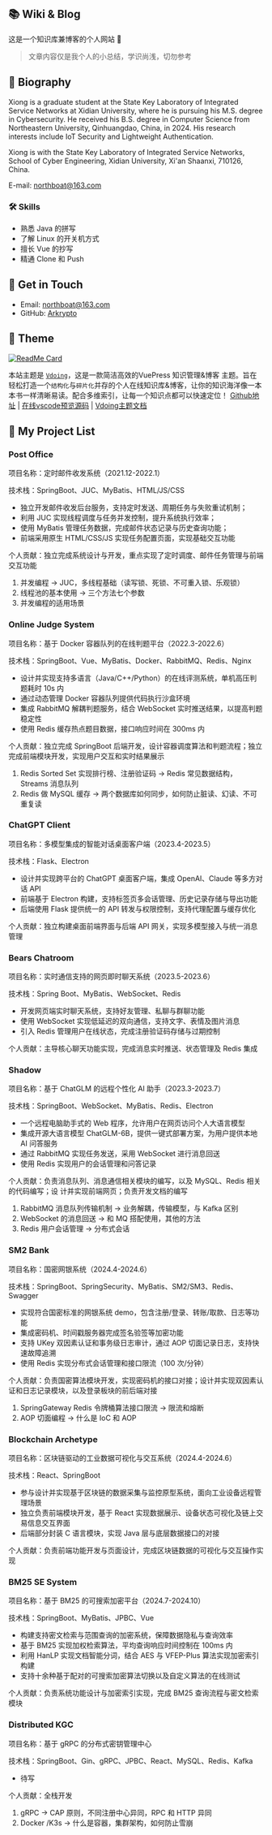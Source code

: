 ## 📚 Wiki & Blog

这是一个知识库兼博客的个人网站 🥵

> 文章内容仅是我个人的小总结，学识尚浅，切勿参考


## 🐼 Biography
Xiong is a graduate student at the State Key Laboratory of Integrated Service Networks at Xidian University, where he is pursuing his M.S. degree in Cybersecurity. He received his B.S. degree in Computer Science from Northeastern University, Qinhuangdao, China, in 2024. His research interests include IoT Security and Lightweight Authentication.

Xiong is with the State Key Laboratory of Integrated Service Networks, School of Cyber Engineering, Xidian University, Xi'an Shaanxi, 710126, China.

E-mail: northboat@163.com

### 🛠 Skills
* 熟悉 Java 的拼写
* 了解 Linux 的开关机方式
* 擅长 Vue 的抄写
* 精通 Clone 和 Push

## :email: Get in Touch

- Email: <a href="mailto:northboat@163.com">northboat@163.com</a>
- GitHub: <a href="https://github.com/arkcyrpto">Arkrypto</a>

## 🎨 Theme

[<img src="https://github-readme-stats.vercel.app/api/pin/?username=xugaoyi&amp;repo=vuepress-theme-vdoing" alt="ReadMe Card" class="no-zoom">](https://github.com/xugaoyi/vuepress-theme-vdoing)

本站主题是 [`Vdoing`](https://github.com/xugaoyi/vuepress-theme-vdoing)，这是一款简洁高效的VuePress 知识管理&博客 主题。旨在轻松打造一个`结构化`与`碎片化`并存的个人在线知识库&博客，让你的知识海洋像一本本书一样清晰易读。配合多维索引，让每一个知识点都可以快速定位！ [Github地址](https://github.com/xugaoyi/vuepress-theme-vdoing) | [在线vscode预览源码](https://github1s.com/xugaoyi/vuepress-theme-vdoing) | [Vdoing主题文档](https://doc.xugaoyi.com)

## 🏓 My Project List

### Post Office

项目名称：定时邮件收发系统（2021.12-2022.1）

技术栈：SpringBoot、JUC、MyBatis、HTML/JS/CSS

- 独立开发邮件收发后台服务，支持定时发送、周期任务与失败重试机制；
- 利用 JUC 实现线程调度与任务并发控制，提升系统执行效率；
- 使用 MyBatis 管理任务数据，完成邮件状态记录与历史查询功能；
- 前端采用原生 HTML/CSS/JS 实现任务配置页面，实现基础交互功能

个人贡献：独立完成系统设计与开发，重点实现了定时调度、邮件任务管理与前端交互功能

1. 并发编程 → JUC，多线程基础（读写锁、死锁、不可重入锁、乐观锁）
2. 线程池的基本使用 → 三个方法七个参数
2. 并发编程的适用场景

### Online Judge System

项目名称：基于 Docker 容器队列的在线判题平台（2022.3-2022.6）

技术栈：SpringBoot、Vue、MyBatis、Docker、RabbitMQ、Redis、Nginx

- 设计并实现支持多语言（Java/C++/Python）的在线评测系统，单机高压判题耗时 10s 内
- 通过动态管理 Docker 容器队列提供代码执行沙盒环境
- 集成 RabbitMQ 解耦判题服务，结合 WebSocket 实时推送结果，以提高判题稳定性
- 使用 Redis 缓存热点题目数据，接口响应时间在 300ms 内

个人贡献：独立完成 SpringBoot 后端开发，设计容器调度算法和判题流程；独立完成前端模块开发，实现用户交互和实时结果展示

1. Redis Sorted Set 实现排行榜、注册验证码 → Redis 常见数据结构，Streams 消息队列
2. Redis 做 MySQL 缓存 → 两个数据库如何同步，如何防止脏读、幻读、不可重复读

### ChatGPT Client

项目名称：多模型集成的智能对话桌面客户端（2023.4-2023.5）

技术栈：Flask、Electron

- 设计并实现跨平台的 ChatGPT 桌面客户端，集成 OpenAI、Claude 等多方对话 API
- 前端基于 Electron 构建，支持标签页多会话管理、历史记录存储与导出功能
- 后端使用 Flask 提供统一的 API 转发与权限控制，支持代理配置与缓存优化

个人贡献：独立构建桌面前端界面与后端 API 网关，实现多模型接入与统一消息管理

### Bears Chatroom

项目名称：实时通信支持的网页即时聊天系统（2023.5-2023.6）

技术栈：Spring Boot、MyBatis、WebSocket、Redis

- 开发网页端实时聊天系统，支持好友管理、私聊与群聊功能
- 使用 WebSocket 实现低延迟的双向通信，支持文字、表情及图片消息
- 引入 Redis 管理用户在线状态，完成注册验证码存储与过期控制

个人贡献：主导核心聊天功能实现，完成消息实时推送、状态管理及 Redis 集成

### Shadow

项目名称：基于 ChatGLM 的远程个性化 AI 助手（2023.3-2023.7）

技术栈：SpringBoot、WebSocket、MyBatis、Redis、Electron

- 一个远程电脑助手式的 Web 程序，允许用户在网页访问个人大语言模型
- 集成开源大语言模型 ChatGLM-6B，提供一键式部署方案，为用户提供本地 AI 问答服务
- 通过 RabbitMQ 实现任务发送，采用 WebSocket 进行消息回送
- 使用 Redis 实现用户的会话管理和问答记录

个人贡献：负责消息队列、消息通信相关模块的编写，以及 MySQL、Redis 相关的代码编写；设 计并实现前端网页；负责开发文档的编写

1. RabbitMQ 消息队列传输机制 → 业务解耦，传输模型，与 Kafka 区别
2. WebSocket 的消息回送 → 和 MQ 搭配使用，其他的方法
3. Redis 用户会话管理 → 分布式会话

### SM2 Bank

项目名称：国密网银系统（2024.4-2024.6）

技术栈：SpringBoot、SpringSecurity、MyBatis、SM2/SM3、Redis、Swagger

- 实现符合国密标准的网银系统 demo，包含注册/登录、转账/取款、日志等功能
- 集成密码机、时间戳服务器完成签名验签等加密功能
- 支持 UKey 双因素认证和事务级日志审计，通过 AOP 切面记录日志，支持快速故障追溯
- 使用 Redis 实现分布式会话管理和接口限流（100 次/分钟）

个人贡献：负责国密算法模块开发，实现密码机的接口对接；设计并实现双因素认证和日志记录模块，以及登录板块的前后端对接

1. SpringGateway Redis 令牌桶算法接口限流 → 限流和熔断
2. AOP 切面编程 → 什么是 IoC 和 AOP

### Blockchain Archetype

项目名称：区块链驱动的工业数据可视化与交互系统（2024.4-2024.6）

技术栈：React、SpringBoot

- 参与设计并实现基于区块链的数据采集与监控原型系统，面向工业设备远程管理场景
- 独立负责前端模块开发，基于 React 实现数据展示、设备状态可视化及链上交易信息交互界面
- 后端部分封装 C 语言模块，实现 Java 层与底层数据接口的对接

个人贡献：负责前端功能开发与页面设计，完成区块链数据的可视化与交互操作实现

### BM25 SE System

项目名称：基于 BM25 的可搜索加密平台（2024.7-2024.10）

技术栈：SpringBoot、MyBatis、JPBC、Vue

- 构建支持密文检索与范围查询的加密系统，保障数据隐私与查询效率
- 基于 BM25 实现加权检索算法，平均查询响应时间控制在 100ms 内
- 利用 HanLP 实现文档智能分词，结合 AES 与 VFEP-Plus 算法实现加密索引构建
- 支持十余种基于配对的可搜索加密算法切换以及自定义算法的在线测试

个人贡献：负责系统功能设计与加密索引实现，完成 BM25 查询流程与密文检索模块

### Distributed KGC

项目名称：基于 gRPC 的分布式密钥管理中心

技术栈：SpringBoot、Gin、gRPC、JPBC、React、MySQL、Redis、Kafka

- 待写

个人贡献：全栈开发

1. gRPC → CAP 原则，不同注册中心异同，RPC 和 HTTP 异同
2. Docker /K3s → 什么是容器，集群架构，如何防止雪崩
